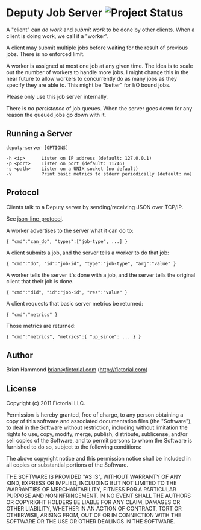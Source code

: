 # Deputy Job Server ![Project Status](http://stillmaintained.com/fictorial/deputy.png)

A "client" can *do work* and *submit work* to be done by other clients.
When a client is doing work, we call it a "worker".

A client may submit multiple jobs before waiting for the result of
previous jobs. There is no enforced limit.

A worker is assigned at most one job at any given time. The idea is to
scale out the number of workers to handle more jobs. I might change this
in the near future to allow workers to concurrently do as many jobs as
they specify they are able to. This might be "better" for I/O bound
jobs.

Please only use this job server internally.

There is *no persistence* of job queues. When the server goes down for
any reason the queued jobs go down with it.

## Running a Server

    deputy-server [OPTIONS]

    -h <ip>      Listen on IP address (default: 127.0.0.1)
    -p <port>    Listen on port (default: 11746)
    -s <path>    Listen on a UNIX socket (no default)
    -v           Print basic metrics to stderr periodically (default: no)

## Protocol

Clients talk to a Deputy server by sending/receiving JSON over TCP/IP.

See [json-line-protocol](https://github.com/fictorial/json-line-protocol).

A worker advertises to the server what it can do to:

    { "cmd":"can_do", "types":["job-type", ...] }

A client submits a job, and the server tells a worker to do that job:

    { "cmd":"do", "id":"job-id", "type":"job-type", "arg":"value" }

A worker tells the server it's done with a job, and the server tells
the original client that their job is done.

    { "cmd":"did", "id":"job-id", "res":"value" }

A client requests that basic server metrics be returned:

    { "cmd":"metrics" }

Those metrics are returned:

    { "cmd":"metrics", "metrics":{ "up_since": ... } }

## Author

Brian Hammond <brian@fictorial.com> (http://fictorial.com)

## License

Copyright (c) 2011 Fictorial LLC.

Permission is hereby granted, free of charge, to any person obtaining a copy of
this software and associated documentation files (the "Software"), to deal in
the Software without restriction, including without limitation the rights to
use, copy, modify, merge, publish, distribute, sublicense, and/or sell copies
of the Software, and to permit persons to whom the Software is furnished to do
so, subject to the following conditions:

The above copyright notice and this permission notice shall be included in all
copies or substantial portions of the Software.

THE SOFTWARE IS PROVIDED "AS IS", WITHOUT WARRANTY OF ANY KIND, EXPRESS OR
IMPLIED, INCLUDING BUT NOT LIMITED TO THE WARRANTIES OF MERCHANTABILITY,
FITNESS FOR A PARTICULAR PURPOSE AND NONINFRINGEMENT. IN NO EVENT SHALL THE
AUTHORS OR COPYRIGHT HOLDERS BE LIABLE FOR ANY CLAIM, DAMAGES OR OTHER
LIABILITY, WHETHER IN AN ACTION OF CONTRACT, TORT OR OTHERWISE, ARISING FROM,
OUT OF OR IN CONNECTION WITH THE SOFTWARE OR THE USE OR OTHER DEALINGS IN THE
SOFTWARE.

